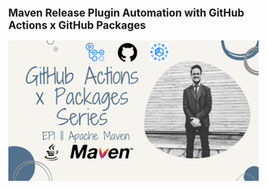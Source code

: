 ## Maven Release Plugin Automation with GitHub Actions x GitHub Packages

<img src="misc/cover.png" align="center">